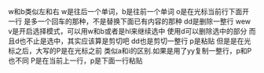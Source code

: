 w和b类似左和右
w是往后一个单词，b是往前一个单词
o是在光标当前行下面开一行
是多一个回车的那种，不是替换下面已有内容的那种
dd是删除一整行
wew
v是开启选择模式，可以用w和b或者是hl来继续选中
使用d可以删除选中的部分
而且d也不止是选中，其实应该算是剪切吧
dd也是剪切一整行
p是粘贴 但是是在光标之后，大写的P是在光标之前
类似a和i的区别.如果是用了yy复制一整行，p和P也不同
P是在当前上一行，p是下面一行粘贴


